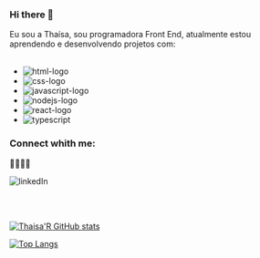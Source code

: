 ### Hi there 👋

Eu sou a Thaísa, sou programadora Front End, atualmente estou aprendendo e desenvolvendo projetos com:
<br>
<br>
- <img src="https://img.shields.io/badge/HTML5-E34F26?style=for-the-badge&logo=html5&logoColor=white" alt="html-logo"/>

- <img src="https://img.shields.io/badge/CSS3-1572B6?style=for-the-badge&logo=css3&logoColor=white" alt="css-logo"/>

- <img src="https://img.shields.io/badge/JavaScript-F7DF1E?style=for-the-badge&logo=javascript&logoColor=black" alt="javascript-logo"/>

- <img src="https://img.shields.io/badge/Node.js-43853D?style=for-the-badge&logo=node.js&logoColor=white" alt="nodejs-logo"/>

- <img src="https://img.shields.io/badge/React-20232A?style=for-the-badge&logo=react&logoColor=61DAFB" alt="react-logo"/>

- <img src="https://img.shields.io/badge/TypeScript-007ACC?style=for-the-badge&logo=typescript&logoColor=white" alt="typescript"/>

### Connect whith me:
<p>
  
👩🏻‍💻🤝
<p>

<img src="https://img.shields.io/badge/LinkedIn-0077B5?style=for-the-badge&logo=linkedin&logoColor=white" alt="linkedIn"/><a href="https://www.linkedin.com/in/tha%C3%ADsa-raquel-81b9a21b0/"></a>

</p>
<br/>
<br/>


[![Thaisa'R GitHub stats](https://github-readme-stats.vercel.app/api?username=Thaisa)](https://github.com/anuraghazra/github-readme-stats)


[![Top Langs](https://github-readme-stats.vercel.app/api/top-langs/?username=Thaisa)](https://github.com/anuraghazra/github-readme-stats)





